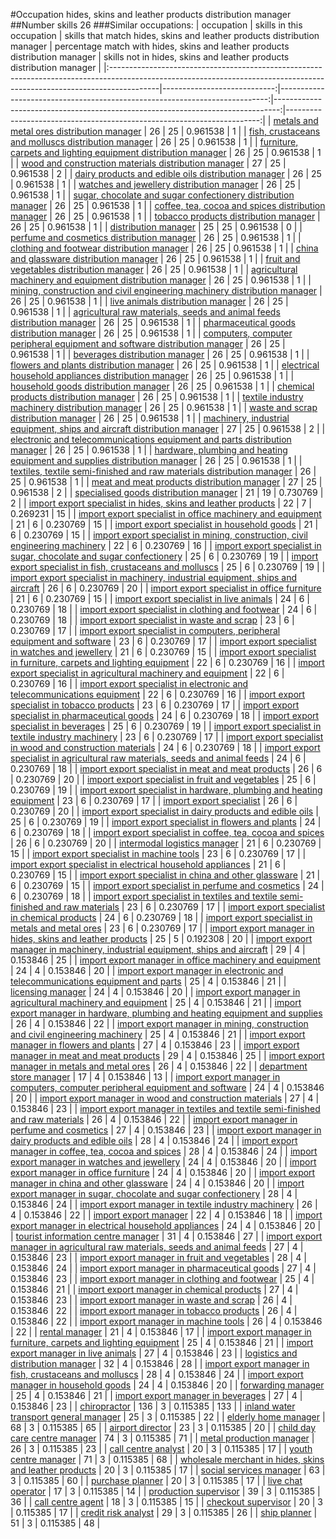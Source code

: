 #Occupation hides, skins and leather products distribution manager
##Number skills 26
###Similar occupations:
| occupation                                                                                                                                                              |   skills in this occupation |   skills that match hides, skins and leather products distribution manager |   percentage match with hides, skins and leather products distribution manager |   skills not in hides, skins and leather products distribution manager |
|:------------------------------------------------------------------------------------------------------------------------------------------------------------------------|----------------------------:|---------------------------------------------------------------------------:|-------------------------------------------------------------------------------:|-----------------------------------------------------------------------:|
| [metals and metal ores distribution manager](metals_and_metal_ores_distribution_manager.md)                                                                             |                          26 |                                                                         25 |                                                                       0.961538 |                                                                      1 |
| [fish, crustaceans and molluscs distribution manager](fish,_crustaceans_and_molluscs_distribution_manager.md)                                                           |                          26 |                                                                         25 |                                                                       0.961538 |                                                                      1 |
| [furniture, carpets and lighting equipment distribution manager](furniture,_carpets_and_lighting_equipment_distribution_manager.md)                                     |                          26 |                                                                         25 |                                                                       0.961538 |                                                                      1 |
| [wood and construction materials distribution manager](wood_and_construction_materials_distribution_manager.md)                                                         |                          27 |                                                                         25 |                                                                       0.961538 |                                                                      2 |
| [dairy products and edible oils distribution manager](dairy_products_and_edible_oils_distribution_manager.md)                                                           |                          26 |                                                                         25 |                                                                       0.961538 |                                                                      1 |
| [watches and jewellery distribution manager](watches_and_jewellery_distribution_manager.md)                                                                             |                          26 |                                                                         25 |                                                                       0.961538 |                                                                      1 |
| [sugar, chocolate and sugar confectionery distribution manager](sugar,_chocolate_and_sugar_confectionery_distribution_manager.md)                                       |                          26 |                                                                         25 |                                                                       0.961538 |                                                                      1 |
| [coffee, tea, cocoa and spices distribution manager](coffee,_tea,_cocoa_and_spices_distribution_manager.md)                                                             |                          26 |                                                                         25 |                                                                       0.961538 |                                                                      1 |
| [tobacco products distribution manager](tobacco_products_distribution_manager.md)                                                                                       |                          26 |                                                                         25 |                                                                       0.961538 |                                                                      1 |
| [distribution manager](distribution_manager.md)                                                                                                                         |                          25 |                                                                         25 |                                                                       0.961538 |                                                                      0 |
| [perfume and cosmetics distribution manager](perfume_and_cosmetics_distribution_manager.md)                                                                             |                          26 |                                                                         25 |                                                                       0.961538 |                                                                      1 |
| [clothing and footwear distribution manager](clothing_and_footwear_distribution_manager.md)                                                                             |                          26 |                                                                         25 |                                                                       0.961538 |                                                                      1 |
| [china and glassware distribution manager](china_and_glassware_distribution_manager.md)                                                                                 |                          26 |                                                                         25 |                                                                       0.961538 |                                                                      1 |
| [fruit and vegetables distribution manager](fruit_and_vegetables_distribution_manager.md)                                                                               |                          26 |                                                                         25 |                                                                       0.961538 |                                                                      1 |
| [agricultural machinery and equipment distribution manager](agricultural_machinery_and_equipment_distribution_manager.md)                                               |                          26 |                                                                         25 |                                                                       0.961538 |                                                                      1 |
| [mining, construction and civil engineering machinery distribution manager](mining,_construction_and_civil_engineering_machinery_distribution_manager.md)               |                          26 |                                                                         25 |                                                                       0.961538 |                                                                      1 |
| [live animals distribution manager](live_animals_distribution_manager.md)                                                                                               |                          26 |                                                                         25 |                                                                       0.961538 |                                                                      1 |
| [agricultural raw materials, seeds and animal feeds distribution manager](agricultural_raw_materials,_seeds_and_animal_feeds_distribution_manager.md)                   |                          26 |                                                                         25 |                                                                       0.961538 |                                                                      1 |
| [pharmaceutical goods distribution manager](pharmaceutical_goods_distribution_manager.md)                                                                               |                          26 |                                                                         25 |                                                                       0.961538 |                                                                      1 |
| [computers, computer peripheral equipment and software distribution manager](computers,_computer_peripheral_equipment_and_software_distribution_manager.md)             |                          26 |                                                                         25 |                                                                       0.961538 |                                                                      1 |
| [beverages distribution manager](beverages_distribution_manager.md)                                                                                                     |                          26 |                                                                         25 |                                                                       0.961538 |                                                                      1 |
| [flowers and plants distribution manager](flowers_and_plants_distribution_manager.md)                                                                                   |                          26 |                                                                         25 |                                                                       0.961538 |                                                                      1 |
| [electrical household appliances distribution manager](electrical_household_appliances_distribution_manager.md)                                                         |                          26 |                                                                         25 |                                                                       0.961538 |                                                                      1 |
| [household goods distribution manager](household_goods_distribution_manager.md)                                                                                         |                          26 |                                                                         25 |                                                                       0.961538 |                                                                      1 |
| [chemical products distribution manager](chemical_products_distribution_manager.md)                                                                                     |                          26 |                                                                         25 |                                                                       0.961538 |                                                                      1 |
| [textile industry machinery distribution manager](textile_industry_machinery_distribution_manager.md)                                                                   |                          26 |                                                                         25 |                                                                       0.961538 |                                                                      1 |
| [waste and scrap distribution manager](waste_and_scrap_distribution_manager.md)                                                                                         |                          26 |                                                                         25 |                                                                       0.961538 |                                                                      1 |
| [machinery, industrial equipment, ships and aircraft distribution manager](machinery,_industrial_equipment,_ships_and_aircraft_distribution_manager.md)                 |                          27 |                                                                         25 |                                                                       0.961538 |                                                                      2 |
| [electronic and telecommunications equipment and parts distribution manager](electronic_and_telecommunications_equipment_and_parts_distribution_manager.md)             |                          26 |                                                                         25 |                                                                       0.961538 |                                                                      1 |
| [hardware, plumbing and heating equipment and supplies distribution manager](hardware,_plumbing_and_heating_equipment_and_supplies_distribution_manager.md)             |                          26 |                                                                         25 |                                                                       0.961538 |                                                                      1 |
| [textiles, textile semi-finished and raw materials distribution manager](textiles,_textile_semi-finished_and_raw_materials_distribution_manager.md)                     |                          26 |                                                                         25 |                                                                       0.961538 |                                                                      1 |
| [meat and meat products distribution manager](meat_and_meat_products_distribution_manager.md)                                                                           |                          27 |                                                                         25 |                                                                       0.961538 |                                                                      2 |
| [specialised goods distribution manager](specialised_goods_distribution_manager.md)                                                                                     |                          21 |                                                                         19 |                                                                       0.730769 |                                                                      2 |
| [import export specialist in hides, skins and leather products](import_export_specialist_in_hides,_skins_and_leather_products.md)                                       |                          22 |                                                                          7 |                                                                       0.269231 |                                                                     15 |
| [import export specialist in office machinery and equipment](import_export_specialist_in_office_machinery_and_equipment.md)                                             |                          21 |                                                                          6 |                                                                       0.230769 |                                                                     15 |
| [import export specialist in household goods](import_export_specialist_in_household_goods.md)                                                                           |                          21 |                                                                          6 |                                                                       0.230769 |                                                                     15 |
| [import export specialist in mining, construction, civil engineering machinery](import_export_specialist_in_mining,_construction,_civil_engineering_machinery.md)       |                          22 |                                                                          6 |                                                                       0.230769 |                                                                     16 |
| [import export specialist in sugar, chocolate and sugar confectionery](import_export_specialist_in_sugar,_chocolate_and_sugar_confectionery.md)                         |                          25 |                                                                          6 |                                                                       0.230769 |                                                                     19 |
| [import export specialist in  fish, crustaceans and molluscs](import_export_specialist_in__fish,_crustaceans_and_molluscs.md)                                           |                          25 |                                                                          6 |                                                                       0.230769 |                                                                     19 |
| [import export specialist in machinery, industrial equipment, ships and aircraft](import_export_specialist_in_machinery,_industrial_equipment,_ships_and_aircraft.md)   |                          26 |                                                                          6 |                                                                       0.230769 |                                                                     20 |
| [import export specialist in office furniture](import_export_specialist_in_office_furniture.md)                                                                         |                          21 |                                                                          6 |                                                                       0.230769 |                                                                     15 |
| [import export specialist in live animals](import_export_specialist_in_live_animals.md)                                                                                 |                          24 |                                                                          6 |                                                                       0.230769 |                                                                     18 |
| [import export specialist in clothing and footwear](import_export_specialist_in_clothing_and_footwear.md)                                                               |                          24 |                                                                          6 |                                                                       0.230769 |                                                                     18 |
| [import export specialist in waste and scrap](import_export_specialist_in_waste_and_scrap.md)                                                                           |                          23 |                                                                          6 |                                                                       0.230769 |                                                                     17 |
| [import export specialist in computers, peripheral equipment and software](import_export_specialist_in_computers,_peripheral_equipment_and_software.md)                 |                          23 |                                                                          6 |                                                                       0.230769 |                                                                     17 |
| [import export specialist in watches and jewellery](import_export_specialist_in_watches_and_jewellery.md)                                                               |                          21 |                                                                          6 |                                                                       0.230769 |                                                                     15 |
| [import export specialist in furniture, carpets and lighting equipment](import_export_specialist_in_furniture,_carpets_and_lighting_equipment.md)                       |                          22 |                                                                          6 |                                                                       0.230769 |                                                                     16 |
| [import export specialist in agricultural machinery and equipment](import_export_specialist_in_agricultural_machinery_and_equipment.md)                                 |                          22 |                                                                          6 |                                                                       0.230769 |                                                                     16 |
| [import export specialist in electronic and telecommunications equipment](import_export_specialist_in_electronic_and_telecommunications_equipment.md)                   |                          22 |                                                                          6 |                                                                       0.230769 |                                                                     16 |
| [import export specialist in tobacco products](import_export_specialist_in_tobacco_products.md)                                                                         |                          23 |                                                                          6 |                                                                       0.230769 |                                                                     17 |
| [import export specialist in pharmaceutical goods](import_export_specialist_in_pharmaceutical_goods.md)                                                                 |                          24 |                                                                          6 |                                                                       0.230769 |                                                                     18 |
| [import export specialist in beverages](import_export_specialist_in_beverages.md)                                                                                       |                          25 |                                                                          6 |                                                                       0.230769 |                                                                     19 |
| [import export specialist in textile industry machinery](import_export_specialist_in_textile_industry_machinery.md)                                                     |                          23 |                                                                          6 |                                                                       0.230769 |                                                                     17 |
| [import export specialist in wood and construction materials](import_export_specialist_in_wood_and_construction_materials.md)                                           |                          24 |                                                                          6 |                                                                       0.230769 |                                                                     18 |
| [import export specialist in agricultural raw materials, seeds and animal feeds](import_export_specialist_in_agricultural_raw_materials,_seeds_and_animal_feeds.md)     |                          24 |                                                                          6 |                                                                       0.230769 |                                                                     18 |
| [import export specialist in meat and meat products](import_export_specialist_in_meat_and_meat_products.md)                                                             |                          26 |                                                                          6 |                                                                       0.230769 |                                                                     20 |
| [import export specialist in fruit and vegetables](import_export_specialist_in_fruit_and_vegetables.md)                                                                 |                          25 |                                                                          6 |                                                                       0.230769 |                                                                     19 |
| [import export specialist in hardware, plumbing and heating equipment](import_export_specialist_in_hardware,_plumbing_and_heating_equipment.md)                         |                          23 |                                                                          6 |                                                                       0.230769 |                                                                     17 |
| [import export specialist](import_export_specialist.md)                                                                                                                 |                          26 |                                                                          6 |                                                                       0.230769 |                                                                     20 |
| [import export specialist in dairy products and edible oils](import_export_specialist_in_dairy_products_and_edible_oils.md)                                             |                          25 |                                                                          6 |                                                                       0.230769 |                                                                     19 |
| [import export specialist in flowers and plants](import_export_specialist_in_flowers_and_plants.md)                                                                     |                          24 |                                                                          6 |                                                                       0.230769 |                                                                     18 |
| [import export specialist in coffee, tea, cocoa and spices](import_export_specialist_in_coffee,_tea,_cocoa_and_spices.md)                                               |                          26 |                                                                          6 |                                                                       0.230769 |                                                                     20 |
| [intermodal logistics manager](intermodal_logistics_manager.md)                                                                                                         |                          21 |                                                                          6 |                                                                       0.230769 |                                                                     15 |
| [import export specialist in machine tools](import_export_specialist_in_machine_tools.md)                                                                               |                          23 |                                                                          6 |                                                                       0.230769 |                                                                     17 |
| [import export specialist in electrical household appliances](import_export_specialist_in_electrical_household_appliances.md)                                           |                          21 |                                                                          6 |                                                                       0.230769 |                                                                     15 |
| [import export specialist in china and other glassware](import_export_specialist_in_china_and_other_glassware.md)                                                       |                          21 |                                                                          6 |                                                                       0.230769 |                                                                     15 |
| [import export specialist in perfume and cosmetics](import_export_specialist_in_perfume_and_cosmetics.md)                                                               |                          24 |                                                                          6 |                                                                       0.230769 |                                                                     18 |
| [import export specialist in textiles and textile semi-finished and raw materials](import_export_specialist_in_textiles_and_textile_semi-finished_and_raw_materials.md) |                          23 |                                                                          6 |                                                                       0.230769 |                                                                     17 |
| [import export specialist in chemical products](import_export_specialist_in_chemical_products.md)                                                                       |                          24 |                                                                          6 |                                                                       0.230769 |                                                                     18 |
| [import export specialist in metals and metal ores](import_export_specialist_in_metals_and_metal_ores.md)                                                               |                          23 |                                                                          6 |                                                                       0.230769 |                                                                     17 |
| [import export manager in hides, skins and leather products](import_export_manager_in_hides,_skins_and_leather_products.md)                                             |                          25 |                                                                          5 |                                                                       0.192308 |                                                                     20 |
| [import export manager in machinery, industrial equipment, ships and aircraft](import_export_manager_in_machinery,_industrial_equipment,_ships_and_aircraft.md)         |                          29 |                                                                          4 |                                                                       0.153846 |                                                                     25 |
| [import export manager in office machinery and equipment](import_export_manager_in_office_machinery_and_equipment.md)                                                   |                          24 |                                                                          4 |                                                                       0.153846 |                                                                     20 |
| [import export manager in electronic and telecommunications equipment and parts](import_export_manager_in_electronic_and_telecommunications_equipment_and_parts.md)     |                          25 |                                                                          4 |                                                                       0.153846 |                                                                     21 |
| [licensing manager](licensing_manager.md)                                                                                                                               |                          24 |                                                                          4 |                                                                       0.153846 |                                                                     20 |
| [import export manager in agricultural machinery and equipment](import_export_manager_in_agricultural_machinery_and_equipment.md)                                       |                          25 |                                                                          4 |                                                                       0.153846 |                                                                     21 |
| [import export manager in hardware, plumbing and heating equipment and supplies](import_export_manager_in_hardware,_plumbing_and_heating_equipment_and_supplies.md)     |                          26 |                                                                          4 |                                                                       0.153846 |                                                                     22 |
| [import export manager in mining, construction and civil engineering machinery](import_export_manager_in_mining,_construction_and_civil_engineering_machinery.md)       |                          25 |                                                                          4 |                                                                       0.153846 |                                                                     21 |
| [import export manager in flowers and plants](import_export_manager_in_flowers_and_plants.md)                                                                           |                          27 |                                                                          4 |                                                                       0.153846 |                                                                     23 |
| [import export manager in meat and meat products](import_export_manager_in_meat_and_meat_products.md)                                                                   |                          29 |                                                                          4 |                                                                       0.153846 |                                                                     25 |
| [import export manager in metals and metal ores](import_export_manager_in_metals_and_metal_ores.md)                                                                     |                          26 |                                                                          4 |                                                                       0.153846 |                                                                     22 |
| [department store manager](department_store_manager.md)                                                                                                                 |                          17 |                                                                          4 |                                                                       0.153846 |                                                                     13 |
| [import export manager in computers, computer peripheral equipment and software](import_export_manager_in_computers,_computer_peripheral_equipment_and_software.md)     |                          24 |                                                                          4 |                                                                       0.153846 |                                                                     20 |
| [import export manager in wood and construction materials](import_export_manager_in_wood_and_construction_materials.md)                                                 |                          27 |                                                                          4 |                                                                       0.153846 |                                                                     23 |
| [import export manager in textiles and textile semi-finished and raw materials](import_export_manager_in_textiles_and_textile_semi-finished_and_raw_materials.md)       |                          26 |                                                                          4 |                                                                       0.153846 |                                                                     22 |
| [import export manager in perfume and cosmetics](import_export_manager_in_perfume_and_cosmetics.md)                                                                     |                          27 |                                                                          4 |                                                                       0.153846 |                                                                     23 |
| [import export manager in dairy products and edible oils](import_export_manager_in_dairy_products_and_edible_oils.md)                                                   |                          28 |                                                                          4 |                                                                       0.153846 |                                                                     24 |
| [import export manager in coffee, tea, cocoa and spices](import_export_manager_in_coffee,_tea,_cocoa_and_spices.md)                                                     |                          28 |                                                                          4 |                                                                       0.153846 |                                                                     24 |
| [import export manager in watches and jewellery](import_export_manager_in_watches_and_jewellery.md)                                                                     |                          24 |                                                                          4 |                                                                       0.153846 |                                                                     20 |
| [import export manager in office furniture](import_export_manager_in_office_furniture.md)                                                                               |                          24 |                                                                          4 |                                                                       0.153846 |                                                                     20 |
| [import export manager in china and other glassware](import_export_manager_in_china_and_other_glassware.md)                                                             |                          24 |                                                                          4 |                                                                       0.153846 |                                                                     20 |
| [import export manager in sugar, chocolate and sugar confectionery](import_export_manager_in_sugar,_chocolate_and_sugar_confectionery.md)                               |                          28 |                                                                          4 |                                                                       0.153846 |                                                                     24 |
| [import export manager in textile industry machinery](import_export_manager_in_textile_industry_machinery.md)                                                           |                          26 |                                                                          4 |                                                                       0.153846 |                                                                     22 |
| [import export manager](import_export_manager.md)                                                                                                                       |                          22 |                                                                          4 |                                                                       0.153846 |                                                                     18 |
| [import export manager in electrical household appliances](import_export_manager_in_electrical_household_appliances.md)                                                 |                          24 |                                                                          4 |                                                                       0.153846 |                                                                     20 |
| [tourist information centre manager](tourist_information_centre_manager.md)                                                                                             |                          31 |                                                                          4 |                                                                       0.153846 |                                                                     27 |
| [import export manager in agricultural raw materials, seeds and animal feeds](import_export_manager_in_agricultural_raw_materials,_seeds_and_animal_feeds.md)           |                          27 |                                                                          4 |                                                                       0.153846 |                                                                     23 |
| [import export manager in fruit and vegetables](import_export_manager_in_fruit_and_vegetables.md)                                                                       |                          28 |                                                                          4 |                                                                       0.153846 |                                                                     24 |
| [import export manager in pharmaceutical goods](import_export_manager_in_pharmaceutical_goods.md)                                                                       |                          27 |                                                                          4 |                                                                       0.153846 |                                                                     23 |
| [import export manager in clothing and footwear](import_export_manager_in_clothing_and_footwear.md)                                                                     |                          25 |                                                                          4 |                                                                       0.153846 |                                                                     21 |
| [import export manager in chemical products](import_export_manager_in_chemical_products.md)                                                                             |                          27 |                                                                          4 |                                                                       0.153846 |                                                                     23 |
| [import export manager in waste and scrap](import_export_manager_in_waste_and_scrap.md)                                                                                 |                          26 |                                                                          4 |                                                                       0.153846 |                                                                     22 |
| [import export manager in tobacco products](import_export_manager_in_tobacco_products.md)                                                                               |                          26 |                                                                          4 |                                                                       0.153846 |                                                                     22 |
| [import export manager in machine tools](import_export_manager_in_machine_tools.md)                                                                                     |                          26 |                                                                          4 |                                                                       0.153846 |                                                                     22 |
| [rental manager](rental_manager.md)                                                                                                                                     |                          21 |                                                                          4 |                                                                       0.153846 |                                                                     17 |
| [import export manager in furniture, carpets and lighting equipment](import_export_manager_in_furniture,_carpets_and_lighting_equipment.md)                             |                          25 |                                                                          4 |                                                                       0.153846 |                                                                     21 |
| [import export manager in live animals](import_export_manager_in_live_animals.md)                                                                                       |                          27 |                                                                          4 |                                                                       0.153846 |                                                                     23 |
| [logistics and distribution manager](logistics_and_distribution_manager.md)                                                                                             |                          32 |                                                                          4 |                                                                       0.153846 |                                                                     28 |
| [import export manager in fish, crustaceans and molluscs](import_export_manager_in_fish,_crustaceans_and_molluscs.md)                                                   |                          28 |                                                                          4 |                                                                       0.153846 |                                                                     24 |
| [import export manager in household goods](import_export_manager_in_household_goods.md)                                                                                 |                          24 |                                                                          4 |                                                                       0.153846 |                                                                     20 |
| [forwarding manager](forwarding_manager.md)                                                                                                                             |                          25 |                                                                          4 |                                                                       0.153846 |                                                                     21 |
| [import export manager in beverages](import_export_manager_in_beverages.md)                                                                                             |                          27 |                                                                          4 |                                                                       0.153846 |                                                                     23 |
| [chiropractor](chiropractor.md)                                                                                                                                         |                         136 |                                                                          3 |                                                                       0.115385 |                                                                    133 |
| [inland water transport general manager](inland_water_transport_general_manager.md)                                                                                     |                          25 |                                                                          3 |                                                                       0.115385 |                                                                     22 |
| [elderly home manager](elderly_home_manager.md)                                                                                                                         |                          68 |                                                                          3 |                                                                       0.115385 |                                                                     65 |
| [airport director](airport_director.md)                                                                                                                                 |                          23 |                                                                          3 |                                                                       0.115385 |                                                                     20 |
| [child day care centre manager](child_day_care_centre_manager.md)                                                                                                       |                          74 |                                                                          3 |                                                                       0.115385 |                                                                     71 |
| [metal production manager](metal_production_manager.md)                                                                                                                 |                          26 |                                                                          3 |                                                                       0.115385 |                                                                     23 |
| [call centre analyst](call_centre_analyst.md)                                                                                                                           |                          20 |                                                                          3 |                                                                       0.115385 |                                                                     17 |
| [youth centre manager](youth_centre_manager.md)                                                                                                                         |                          71 |                                                                          3 |                                                                       0.115385 |                                                                     68 |
| [wholesale merchant in hides, skins and leather products](wholesale_merchant_in_hides,_skins_and_leather_products.md)                                                   |                          20 |                                                                          3 |                                                                       0.115385 |                                                                     17 |
| [social services manager](social_services_manager.md)                                                                                                                   |                          63 |                                                                          3 |                                                                       0.115385 |                                                                     60 |
| [purchase planner](purchase_planner.md)                                                                                                                                 |                          20 |                                                                          3 |                                                                       0.115385 |                                                                     17 |
| [live chat operator](live_chat_operator.md)                                                                                                                             |                          17 |                                                                          3 |                                                                       0.115385 |                                                                     14 |
| [production supervisor](production_supervisor.md)                                                                                                                       |                          39 |                                                                          3 |                                                                       0.115385 |                                                                     36 |
| [call centre agent](call_centre_agent.md)                                                                                                                               |                          18 |                                                                          3 |                                                                       0.115385 |                                                                     15 |
| [checkout supervisor](checkout_supervisor.md)                                                                                                                           |                          20 |                                                                          3 |                                                                       0.115385 |                                                                     17 |
| [credit risk analyst](credit_risk_analyst.md)                                                                                                                           |                          29 |                                                                          3 |                                                                       0.115385 |                                                                     26 |
| [ship planner](ship_planner.md)                                                                                                                                         |                          51 |                                                                          3 |                                                                       0.115385 |                                                                     48 |
